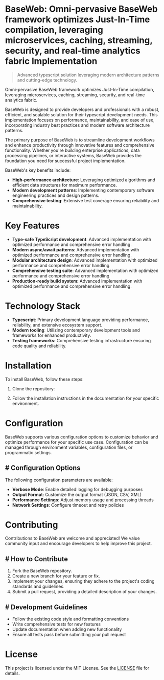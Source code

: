 <!-- fallback_BaseWeb_20251026195614_12011 -->

# BaseWeb: Omni-pervasive BaseWeb framework optimizes Just-In-Time compilation, leveraging microservices, caching, streaming, security, and real-time analytics fabric Implementation
> Advanced typescript solution leveraging modern architecture patterns and cutting-edge technology.

Omni-pervasive BaseWeb framework optimizes Just-In-Time compilation, leveraging microservices, caching, streaming, security, and real-time analytics fabric.

BaseWeb is designed to provide developers and professionals with a robust, efficient, and scalable solution for their typescript development needs. This implementation focuses on performance, maintainability, and ease of use, incorporating industry best practices and modern software architecture patterns.

The primary purpose of BaseWeb is to streamline development workflows and enhance productivity through innovative features and comprehensive functionality. Whether you're building enterprise applications, data processing pipelines, or interactive systems, BaseWeb provides the foundation you need for successful project implementation.

BaseWeb's key benefits include:

* **High-performance architecture**: Leveraging optimized algorithms and efficient data structures for maximum performance.
* **Modern development patterns**: Implementing contemporary software engineering practices and design patterns.
* **Comprehensive testing**: Extensive test coverage ensuring reliability and maintainability.

# Key Features

* **Type-safe TypeScript development**: Advanced implementation with optimized performance and comprehensive error handling.
* **Modern async/await patterns**: Advanced implementation with optimized performance and comprehensive error handling.
* **Modular architecture design**: Advanced implementation with optimized performance and comprehensive error handling.
* **Comprehensive testing suite**: Advanced implementation with optimized performance and comprehensive error handling.
* **Production-ready build system**: Advanced implementation with optimized performance and comprehensive error handling.

# Technology Stack

* **Typescript**: Primary development language providing performance, reliability, and extensive ecosystem support.
* **Modern tooling**: Utilizing contemporary development tools and frameworks for enhanced productivity.
* **Testing frameworks**: Comprehensive testing infrastructure ensuring code quality and reliability.

# Installation

To install BaseWeb, follow these steps:

1. Clone the repository:


2. Follow the installation instructions in the documentation for your specific environment.

# Configuration

BaseWeb supports various configuration options to customize behavior and optimize performance for your specific use case. Configuration can be managed through environment variables, configuration files, or programmatic settings.

## # Configuration Options

The following configuration parameters are available:

* **Verbose Mode**: Enable detailed logging for debugging purposes
* **Output Format**: Customize the output format (JSON, CSV, XML)
* **Performance Settings**: Adjust memory usage and processing threads
* **Network Settings**: Configure timeout and retry policies

# Contributing

Contributions to BaseWeb are welcome and appreciated! We value community input and encourage developers to help improve this project.

## # How to Contribute

1. Fork the BaseWeb repository.
2. Create a new branch for your feature or fix.
3. Implement your changes, ensuring they adhere to the project's coding standards and guidelines.
4. Submit a pull request, providing a detailed description of your changes.

## # Development Guidelines

* Follow the existing code style and formatting conventions
* Write comprehensive tests for new features
* Update documentation when adding new functionality
* Ensure all tests pass before submitting your pull request

# License

This project is licensed under the MIT License. See the [LICENSE](https://github.com/demaagro/BaseWeb/blob/main/LICENSE) file for details.
